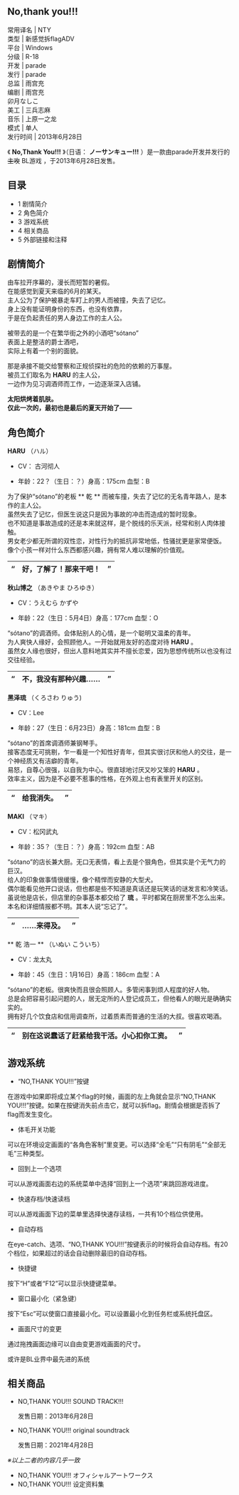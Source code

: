 No,thank you!!!  
---  
常用译名  |  NTY   
类型  |  新感觉拆flagADV   
平台  |  Windows   
分级  |  R-18   
开发  |  parade   
发行  |  parade   
总监  |  雨宫充   
编剧  |  雨宫充   
卯月なしこ  
美工  |  三兵志麻   
音乐  |  上原一之龙   
模式  |  单人   
发行时间  |  2013年6月28日   
  
《 **No,Thank You!!!** 》（日语：  **ノーサンキュー!!!** ）是一款由parade开发并发行的 ~~主攻~~ BL游戏
，于2013年6月28日发售。

##  目录

  * 1  剧情简介 
  * 2  角色简介 
  * 3  游戏系统 
  * 4  相关商品 
  * 5  外部链接和注释 

##  剧情简介

由车拉开序幕的，漫长而短暂的暑假。  
在能感觉到夏天来临的6月的某天。  
主人公为了保护被暴走车盯上的男人而被撞，失去了记忆。  
身上没有能证明身份的东西，也没有依靠，  
于是在负起责任的男人身边工作的主人公。  
  
被带去的是一个在繁华街之外的小酒吧“sótano”  
表面上是整洁的爵士酒吧，  
实际上有着一个别的面貌。  
  
那是承接不能交给警察和正规侦探社的危险的依赖的万事屋。  
被员工们取名为 **HARU** 的主人公，  
一边作为见习调酒师而工作，一边逐渐深入店铺。  
  
**太阳烘烤着肌肤。**  
**仅此一次的，最初也是最后的夏天开始了——**

##  角色简介

**HARU** （ハル）  

  * CV：  古河彻人    

  * 年龄：22？（生日：？）身高：175cm 血型：B   

为了保护“sótano”的老板 ** 乾  ** 而被车撞，失去了记忆的无名青年路人，是本作的主人公。  
虽然失去了记忆，但医生说这只是因为事故的冲击而造成的暂时现象。  
也不知道是事故造成的还是本来就这样，是个脱线的乐天派，经常和别人肉体接触。  
男女老少都无所谓的双性恋，对性行为的抵抗非常地低，性骚扰更是家常便饭。  
像个小孩一样对什么东西都感兴趣，拥有常人难以理解的价值观。

“  |  好，了解了！那来干吧！  |  ”   
---|---|---  
  
**秋山博之** （あきやま ひろゆき）  

  * CV：うえむら かずや   

  * 年龄：22（生日：5月4日）身高：177cm 血型：O   

“sótano”的调酒师。会体贴别人的心情，是一个聪明又温柔的青年。  
为人爽快人缘好，会照顾他人。一开始就用友好的态度对待 **HARU** 。  
虽然女人缘也很好，但出人意料地其实并不擅长恋爱，因为思想传统所以也没有过交往经验。

“  |  不，我没有那种兴趣……  |  ”   
---|---|---  
  
**黑泽琉** （くろさわ りゅう)  

  * CV：Lee   

  * 年龄：27（生日：6月23日）身高：181cm 血型：B   

“sótano”的首席调酒师兼钢琴手。  
接客态度无可挑剔，乍一看是一个知性好青年，但其实很讨厌和他人的交往，是一个神经质又有洁癖的青年。  
易怒，自尊心很强，以自我为中心。很直球地讨厌又吵又笨的 **HARU** 。  
效率主义，因为是不必要不惹事的性格，在外观上也有表里开关的区别。

“  |  给我消失。  |  ”   
---|---|---  
  
**MAKI** （マキ）  

  * CV：松冈武丸   

  * 年龄：35？（生日：？）身高：192cm 血型：AB   

“sótano”的店长兼大厨。无口无表情，看上去是个狠角色，但其实是个无气力的巨汉。  
给人的印象做事情很缓慢，像个精悍而安静的大型犬。  
偶尔能看见他开口说话，但也都是些不知道是真话还是玩笑话的谜发言和冷笑话。  
虽说他是店长，但店里的杂事基本都交给了 **琉** 。平时都窝在厨房里不怎么出来。  
本名和详细情报都不明。其本人说“忘记了”。

“  |  ……来得及。  |  ”   
---|---|---  
  
** 乾  浩一 ** （いぬい こういち）  

  * CV：龙太丸   

  * 年龄：45（生日：1月16日）身高：186cm 血型：A   

“sótano”的老板。很爽快而且很会照顾人。多管闲事到烦人程度的好人物。  
总是会把容易引起问题的人，居无定所的人登记成员工，但他看人的眼光是确确实实的。  
拥有好几个饮食店和信用调查所，过着质素而普通的生活的大叔。很喜欢喝酒。

“  |  别在这说蠢话了赶紧给我干活。小心扣你工资。  |  ”   
---|---|---  
  
##  游戏系统

  * “NO,THANK YOU!!!”按键 

在游戏中如果即将成立某个flag的时候，画面的左上角就会显示“NO,THANK
YOU!!!”按键。如果在按键消失前点击它，就可以拆flag。剧情会根据是否拆了flag而发生变化。

  * 体毛开关功能 

可以在环境设定画面的“各角色客制”里变更。可以选择“全毛”“只有阴毛”“全部无毛”三种类型。

  * 回到上一个选项 

可以从游戏画面右边的系统菜单中选择“回到上一个选项”来跳回游戏进度。

  * 快速存档/快速读档 

可以从游戏画面下边的菜单里选择快速存读档，一共有10个档位供使用。

  * 自动存档 

在eye-catch、选项、“NO,THANK YOU!!!”按键表示的时候将会自动存档。有20个档位，如果超过的话会自动删除最旧的自动存档。

  * 快捷键 

按下“H”或者“F12”可以显示快捷键菜单。

  * 窗口最小化（紧急键） 

按下“Esc”可以使窗口直接最小化。可以设置最小化到任务栏或系统托盘区。

  * 画面尺寸的变更 

通过拖拽画面边缘可以自由变更游戏画面的尺寸。

或许是BL业界中最先进的系统

##  相关商品

  * NO,THANK YOU!!! SOUND TRACK!!! 

     发售日期：2013年6月28日 

  * NO,THANK YOU!!! original soundtrack 

     发售日期：2021年4月28日 

_※以上二者的内容几乎一致_

  * NO,THANK YOU!!! オフィシャルアートワークス 
  * NO,THANK YOU!!! 设定资料集 